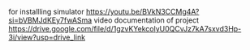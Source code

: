 for installling simulator
https://youtu.be/BVkN3CCMg4A?si=bVBMJdKEy7fwASma
video documentation of project 
https://drive.google.com/file/d/1gzvKYekcolyU0QCvJz7kA7sxvd3Hp-3i/view?usp=drive_link
